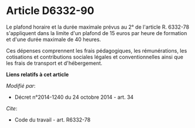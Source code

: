 # Article D6332-90

Le plafond horaire et la durée maximale prévus au 2° de l'article R. 6332-78 s'appliquent dans la limite d'un plafond de 15
euros par heure de formation et d'une durée maximale de 40 heures. 

Ces dépenses comprennent les frais pédagogiques, les rémunérations, les cotisations et contributions sociales légales et
conventionnelles ainsi que les frais de transport et d'hébergement.

**Liens relatifs à cet article**

_Modifié par_:

  - Décret n°2014-1240 du 24 octobre 2014 - art. 34

_Cite_:

  - Code du travail - art. R6332-78
